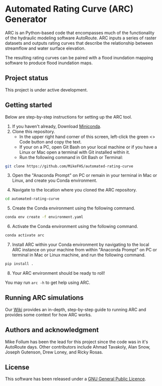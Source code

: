 # Automated Rating Curve (ARC) Generator

ARC is an Python-based code that encompasses much of the functionality of the hydraulic modeling software AutoRoute. ARC inputs a series of raster datasets and outputs rating curves that describe the relationship between streamflow and water surface elevation.

The resulting rating curves can be paired with a flood inundation mapping software to produce flood inundation maps.

## Project status
This project is under active development.

## Getting started
Below are step-by-step instructions for setting up the ARC tool.

1. If you haven't already, Download [Miniconda](https://docs.anaconda.com/miniconda/miniconda-install/).
2. Clone this repository.
   - In the upper right hand corner of this screen, left-click the green <> Code button and copy the text.
   - If your on a PC, open Git Bash on your local machine or if you have a Linux or Mac open a terminal with Git installed within it.
   - Run the following command in Git Bash or Terminal:
```bash
git clone https://github.com/MikeFHS/automated-rating-curve
```
3. Open the "Anaconda Prompt" on PC or remain in your terminal in Mac or Linux, and create you Conda environment.

4. Navigate to the location where you cloned the ARC repository.
```bash
cd automated-rating-curve
```
5. Create the Conda environment using the following command.
```bash
conda env create -f environment.yaml
```
6. Activate the Conda environment using the following command.
```bash
conda activate arc
```
7. Install ARC within your Conda environment by navigating to the local ARC instance on your machine from within "Anaconda Prompt" on PC or terminal in Mac or Linux machine, and run the following command.
```bash
pip install .
```
8. Your ARC environment should be ready to roll!

You may run `arc -h` to get help using ARC.

## Running ARC simulations
Our [Wiki](https://github.com/MikeFHS/automated-rating-curve/wiki) provides an in-depth, step-by-step guide to running ARC and provides some context for how ARC works. 

## Authors and acknowledgment
Mike Follum has been the lead for this project since the code was in it's AutoRoute days. Other contributors include Ahmad Tavakoly, Alan Snow, Joseph Gutenson, Drew Loney, and Ricky Rosas.

## License
This software has been released under a [GNU General Public Licence](https://github.com/MikeFHS/automated-rating-curve/blob/main/license.txt). 


